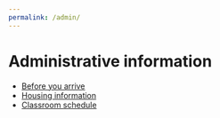 ```yaml
---
permalink: /admin/
---
```

# Administrative information

* [Before you arrive]({{site.baseurl}}/schedule/week_1/before_you_arrive.md)
* [Housing information](housing.md)
* [Classroom schedule](room_schedule.md)
